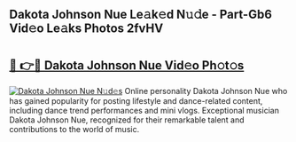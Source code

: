 ## Dakota Johnson Nue Le𝚊k𝚎d N𝚞𝚍e - Part-Gb6 Vid𝚎o Le𝚊ks Photos 2fvHV

# <h2><a href="http://fb6w61x.evod.top/?m=Dakota+Johnson+Nue">🔗 👉🔴 Dakota Johnson Nue Vid𝚎o Ph𝚘t𝚘s</a></h2>

[![Dakota Johnson Nue N𝚞d𝚎s](https://i.imgur.com/8V9OHl7.gif)](http://fb6w61x.evod.top/?m=Dakota+Johnson+Nue)
Online personality Dakota Johnson Nue who has gained popularity for posting lifestyle and dance-related content, including dance trend performances and mini vlogs. Exceptional musician Dakota Johnson Nue, recognized for their remarkable talent and contributions to the world of music. 
